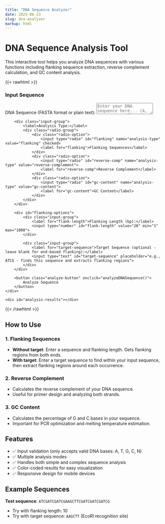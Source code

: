 ```yaml
---
title: "DNA Sequence Analyzer"
date: 2025-06-23
slug: dna-analyzer
markup: html
---
```


<link rel="stylesheet" href="/css/dna-tool.css">

# DNA Sequence Analysis Tool

This interactive tool helps you analyze DNA sequences with various functions including flanking sequence extraction, reverse complement calculation, and GC content analysis.

{{< rawhtml >}}
<div class="dna-tool">
    <div class="tool-section">
        <h3>Input Sequence</h3>
        <div class="input-group">
            <label for="sequence-input">DNA Sequence (FASTA format or plain text):</label>
            <textarea id="sequence-input" placeholder="Enter your DNA sequence here... (A, T, G, C, N allowed)
Example: ATCGATCGATCGATCGTAGCTAGCTAGC"></textarea>
        </div>
        
        <div class="input-group">
            <label>Analysis Type:</label>
            <div class="radio-group">
                <div class="radio-option">
                    <input type="radio" id="flanking" name="analysis-type" value="flanking" checked>
                    <label for="flanking">Flanking Sequences</label>
                </div>
                <div class="radio-option">
                    <input type="radio" id="reverse-comp" name="analysis-type" value="reverse-complement">
                    <label for="reverse-comp">Reverse Complement</label>
                </div>
                <div class="radio-option">
                    <input type="radio" id="gc-content" name="analysis-type" value="gc-content">
                    <label for="gc-content">GC Content</label>
                </div>
            </div>
        </div>
        
        <div id="flanking-options">
            <div class="input-group">
                <label for="flank-length">Flanking Length (bp):</label>
                <input type="number" id="flank-length" value="20" min="1" max="1000">
            </div>
            
            <div class="input-group">
                <label for="target-sequence">Target Sequence (optional - leave blank for end-based flanking):</label>
                <input type="text" id="target-sequence" placeholder="e.g., ATCG - finds this sequence and extracts flanking regions">
            </div>
        </div>
        
        <button class="analyze-button" onclick="analyzeDNASequence()">
            Analyze Sequence
        </button>
    </div>
    
    <div id="analysis-results"></div>
</div>

<script>
// Show/hide flanking options based on analysis type
document.addEventListener('DOMContentLoaded', function() {
    const radioButtons = document.querySelectorAll('input[name="analysis-type"]');
    const flankingOptions = document.getElementById('flanking-options');
    
    radioButtons.forEach(radio => {
        radio.addEventListener('change', function() {
            if (this.value === 'flanking') {
                flankingOptions.style.display = 'block';
            } else {
                flankingOptions.style.display = 'none';
            }
        });
    });
});
</script>

<script src="/js/dna-analyzer.js"></script>
{{< /rawhtml >}}

## How to Use

### 1. Flanking Sequences
- **Without target**: Enter a sequence and flanking length. Gets flanking regions from both ends.
- **With target**: Enter a target sequence to find within your input sequence, then extract flanking regions around each occurrence.

### 2. Reverse Complement
- Calculates the reverse complement of your DNA sequence.
- Useful for primer design and analyzing both strands.

### 3. GC Content
- Calculates the percentage of G and C bases in your sequence.
- Important for PCR optimization and melting temperature estimation.

## Features

- ✅ Input validation (only accepts valid DNA bases: A, T, G, C, N)
- ✅ Multiple analysis modes
- ✅ Handles both simple and complex sequence analysis
- ✅ Color-coded results for easy visualization
- ✅ Responsive design for mobile devices

## Example Sequences

**Test sequence**: `ATCGATCGATCGAAGCTTCGATCGATCGATCG`
- Try with flanking length: 10
- Try with target sequence: `AAGCTT` (EcoRI recognition site)

